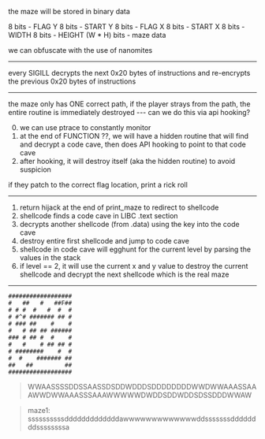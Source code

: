 the maze will be stored in binary data

8 bits - FLAG Y
8 bits - START Y
8 bits - FLAG X
8 bits - START X
8 bits - WIDTH
8 bits - HEIGHT
(W * H) bits - maze data

we can obfuscate with the use of nanomites

----- 

every SIGILL decrypts the next 0x20 bytes of instructions and re-encrypts the previous 0x20 bytes of instructions

-----

the maze only has ONE correct path, if the player strays from the path, the entire routine is immediately destroyed --- can we do this via api hooking?

0. we can use ptrace to constantly monitor 
1. at the end of FUNCTION ??, we will have a hidden routine that will find and decrypt a code cave, then does API hooking to point to that code cave
2. after hooking, it will destroy itself (aka the hidden routine) to avoid suspicion


if they patch to the correct flag location, print a rick roll

--- 

1. return hijack at the end of print_maze to redirect to shellcode
2. shellcode finds a code cave in LIBC .text section
3. decrypts another shellcode (from .data) using the key into the code cave
4. destroy entire first shellcode and jump to code cave
5. shellcode in code cave will egghunt for the current level by parsing the values in the stack
6. if level == 2, it will use the current x and y value to destroy the current shellcode and decrypt the next shellcode which is the real maze

---

```
##################
#   ##   #   ##F##
# # #  #   #  #  #
# #^# ####### ## #
# ### ##    #    #
#   # ## ## ######
### # ## #  #    #
#   #    # ## ## #
# ########    #  #
#  #    ####### ##
##   ##         ##
##################
```
> WWAASSSSDDSSAASSDSDDWDDDSDDDDDDDDWWDWWAAASSAAAWWDWWAAASSSAAAWWWWWDWDDSDDWDDSDSSDDDWWAW

> maze1: ssssssssssdddddddddddddawwwwwwwwwwwwwddsssssssddddddddssssssssa
